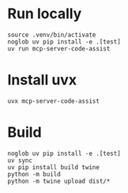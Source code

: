 
# Run locally



```
source .venv/bin/activate
noglob uv pip install -e .[test]
uv run mcp-server-code-assist
```


# Install uvx

```
uvx mcp-server-code-assist
```

# Build

```
noglob uv pip install -e .[test]
uv sync
uv pip install build twine
python -m build
python -m twine upload dist/*
```